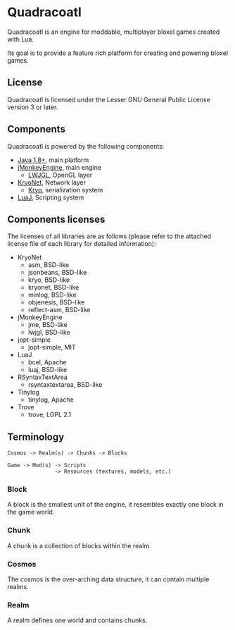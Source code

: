 Quadracoatl
===========

Quadracoatl is an engine for moddable, multiplayer bloxel games created with
Lua.

Its goal is to provide a feature rich platform for creating and powering
bloxel games.


License
-------

Quadracoatl is licensed under the Lesser GNU General Public License version 3 or
later.


Components
----------

Quadracoatl is powered by the following components:

 * [Java 1.8+][java], main platform
 * [jMonkeyEngine][j-monkey-engine], main engine
   * [LWJGL][lwjgl-github], OpenGL layer
 * [KryoNet][kryonet-github], Network layer
   * [Kryo][kryo-github], serialization system
 * [LuaJ][luaj-sourceforge], Scripting system


Components licenses
-------------------

The licenses of all libraries are as follows (please refer to the attached
license file of each library for detailed information):

 * KryoNet
   * asm, BSD-like
   * jsonbeans, BSD-like
   * kryo, BSD-like
   * kryonet, BSD-like
   * minlog, BSD-like
   * objenesis, BSD-like
   * reflect-asm, BSD-like
 * jMonkeyEngine
   * jme, BSD-like
   * lwjgl, BSD-like
 * jopt-simple  
   * jopt-simple, MIT
 * LuaJ
   * bcel, Apache
   * luaj, BSD-like
 * RSyntaxTextArea
   * rsyntaxtextarea, BSD-like
 * Tinylog
   * tinylog, Apache
 * Trove
   * trove, LGPL 2.1


Terminology
-----------

    Cosmos -> Realm(s) -> Chunks -> Blocks
    
    Game -> Mod(s) -> Scripts
                   -> Resources (textures, models, etc.)

### Block

A block is the smallest unit of the engine, it resembles exactly one block in
the game world.

### Chunk

A chunk is a collection of blocks within the realm.

### Cosmos

The cosmos is the over-arching data structure, it can contain multiple realms.

### Realm

A realm defines one world and contains chunks.



 [java]: https://www.java.com/
 [j-monkey-engine]: https://jmonkeyengine.org/
 [kryo-github]: https://github.com/EsotericSoftware/kryo
 [kryonet-github]: https://github.com/EsotericSoftware/kryonet
 [luaj-sourceforge]: https://sourceforge.net/projects/luaj/
 [lwjgl-github]: https://github.com/LWJGL/lwjgl3

